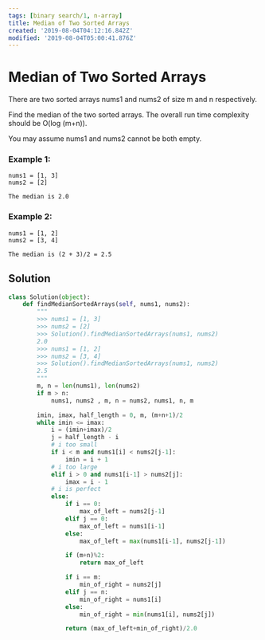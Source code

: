 ```yaml
---
tags: [binary search/1, n-array]
title: Median of Two Sorted Arrays
created: '2019-08-04T04:12:16.842Z'
modified: '2019-08-04T05:00:41.876Z'
---
```


# Median of Two Sorted Arrays

There are two sorted arrays nums1 and nums2 of size m and n respectively.

Find the median of the two sorted arrays. The overall run time complexity should be O(log (m+n)).

You may assume nums1 and nums2 cannot be both empty.

### Example 1:

```
nums1 = [1, 3]
nums2 = [2]

The median is 2.0
```

### Example 2:

```
nums1 = [1, 2]
nums2 = [3, 4]

The median is (2 + 3)/2 = 2.5
```

## Solution

```python
class Solution(object):
    def findMedianSortedArrays(self, nums1, nums2):
        """
        >>> nums1 = [1, 3]
        >>> nums2 = [2]
        >>> Solution().findMedianSortedArrays(nums1, nums2)
        2.0
        >>> nums1 = [1, 2]
        >>> nums2 = [3, 4]
        >>> Solution().findMedianSortedArrays(nums1, nums2)
        2.5
        """
        m, n = len(nums1), len(nums2)
        if m > n:
            nums1, nums2 , m, n = nums2, nums1, n, m

        imin, imax, half_length = 0, m, (m+n+1)/2
        while imin <= imax:
            i = (imin+imax)/2
            j = half_length - i
            # i too small
            if i < m and nums1[i] < nums2[j-1]:
                imin = i + 1
            # i too large
            elif i > 0 and nums1[i-1] > nums2[j]:
                imax = i - 1
            # i is perfect
            else:
                if i == 0:
                    max_of_left = nums2[j-1]
                elif j == 0:
                    max_of_left = nums1[i-1]
                else:
                    max_of_left = max(nums1[i-1], nums2[j-1])

                if (m+n)%2:
                    return max_of_left

                if i == m:
                    min_of_right = nums2[j]
                elif j == n:
                    min_of_right = nums1[i]
                else:
                    min_of_right = min(nums1[i], nums2[j])

                return (max_of_left+min_of_right)/2.0
```
